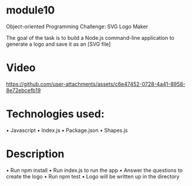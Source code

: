 # module10
Object-oriented Programming Challenge: SVG Logo Maker

The goal of the task is to build a Node.js command-line application to generate a logo and save it as an [SVG file]

# Video 


https://github.com/user-attachments/assets/c6e47452-0728-4a41-8958-8e72ebcefb19





# Technologies used: 
• Javascript 
• Index.js
• Package.json
• Shapes.js

# Description
• Run npm install 
• Run index.js to run the app
• Answer the questions to create the logo 
• Run npm test
• Logo will be written up in the directory
